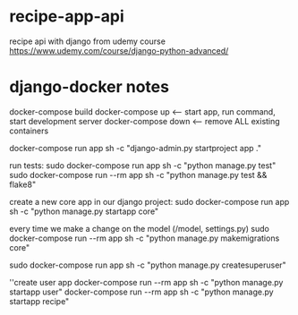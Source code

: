 # recipe-app-api
recipe api with django from udemy course https://www.udemy.com/course/django-python-advanced/



# django-docker notes
docker-compose build
docker-compose up  <-- start app, run command, start development server
docker-compose down  <-- remove ALL existing containers

docker-compose run app sh -c "django-admin.py startproject app ."

run tests:
sudo docker-compose run app sh -c "python manage.py test"
sudo docker-compose run --rm app sh -c "python manage.py test && flake8"


create a new core app in our django project:
sudo docker-compose run app sh -c "python manage.py startapp core" 

every time we make a change on the model (/model, settings.py)
sudo docker-compose run --rm app sh -c "python manage.py makemigrations core" 


sudo docker-compose run app sh -c "python manage.py createsuperuser" 

''create user app
docker-compose run --rm app sh -c "python manage.py startapp user"
docker-compose run --rm app sh -c "python manage.py startapp recipe"

